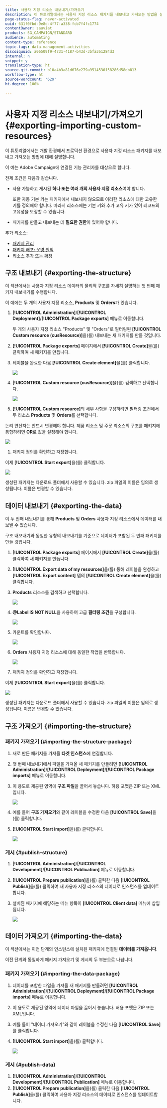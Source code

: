 ```yaml
---
title: 사용자 지정 리소스 내보내기/가져오기
description: 이 튜토리얼에서는 사용자 지정 리소스 패키지를 내보내고 가져오는 방법을 설명합니다.
page-status-flag: never-activated
uuid: 631f0fbd-9e8d-4f77-a338-fcb7f4fc1774
contentOwner: sauviat
products: SG_CAMPAIGN/STANDARD
audience: automating
content-type: reference
topic-tags: data-management-activities
discoiquuid: a06509f9-4731-4187-b43d-3bfa361284d3
internal: n
snippet: y
translation-type: ht
source-git-commit: b10a4b3a81d676e279a9514530158286d58db813
workflow-type: ht
source-wordcount: '629'
ht-degree: 100%

---
```



# 사용자 지정 리소스 내보내기/가져오기 {#exporting-importing-custom-resources}

이 튜토리얼에서는 개발 환경에서 프로덕션 환경으로 사용자 지정 리소스 패키지를 내보내고 가져오는 방법에 대해 설명합니다.

이 예는 Adobe Campaign에 연결된 기능 관리자를 대상으로 합니다.

전제 조건은 다음과 같습니다.

* 사용 가능하고 게시된 **하나 또는 여러 개의 사용자 지정 리소스**&#x200B;여야 합니다.

   또한 자동 기본 키는 패키지에서 내보내지 않으므로 이러한 리소스에 대한 고유한 키를 정의해야 합니다. 따라서 리소스에는 기본 키와 추가 고유 키가 있어 레코드의 고유성을 보장할 수 있습니다.
* 패키지를 만들고 내보내는 데 **필요한 권한**&#x200B;이 있어야 합니다.

추가 리소스:

* [패키지 관리](../../automating/using/managing-packages.md)
* [패키지 배포: 운영 원칙](../../developing/using/data-model-concepts.md)
* [리소스 추가 또는 확장](../../developing/using/key-steps-to-add-a-resource.md)

## 구조 내보내기 {#exporting-the-structure} 

이 섹션에서는 사용자 지정 리소스 데이터의 물리적 구조를 자세히 설명하는 첫 번째 패키지 내보내기를 수행합니다.

이 예에는 두 개의 사용자 지정 리소스, **Products** 및 **Orders**&#x200B;가 있습니다.

1. **[!UICONTROL Administration]**/**[!UICONTROL Deployment]**/**[!UICONTROL Package exports]** 메뉴로 이동합니다.

   두 개의 사용자 지정 리소스 &quot;Products&quot; 및 &quot;Orders&quot;로 필터링된 **[!UICONTROL Custom resource (cusResource)]**&#x200B;을(를) 내보내는 새 패키지를 만들 것입니다.

1. **[!UICONTROL Package exports]** 페이지에서 **[!UICONTROL Create]**&#x200B;을(를) 클릭하여 새 패키지를 만듭니다.
1. 레이블을 완료한 다음 **[!UICONTROL Create element]**&#x200B;을(를) 클릭합니다.

   ![](assets/cusresources_export1.png)

1. **[!UICONTROL Custom resource (cusResource)]**&#x200B;을(를) 검색하고 선택합니다.

   ![](assets/cusresources_export2.png)

1.  **[!UICONTROL Custom resource]**&#x200B;의 세부 사항을 구성하려면 필터링 조건에서 두 리소스 **Products** 및 **Orders**&#x200B;를 선택합니다.

   논리 연산자는 반드시 변경해야 합니다. 제품 리소스 및 주문 리소스의 구조를 패키지에 통합하려면 **OR**&#x200B;로 값을 설정해야 합니다.

   ![](assets/cusresources_export3.png)

1. 패키지 정의를 확인하고 저장합니다.

이제 **[!UICONTROL Start export]**&#x200B;을(를) 클릭합니다.

![](assets/cusresources_export4.png)

생성된 패키지는 다운로드 폴더에서 사용할 수 있습니다. zip 파일의 이름은 임의로 생성됩니다. 이름은 변경할 수 있습니다.

## 데이터 내보내기 {#exporting-the-data}

이 두 번째 내보내기를 통해 **Products** 및 **Orders** 사용자 지정 리소스에서 데이터를 내보낼 수 있습니다.

구조 내보내기와 동일한 유형의 내보내기를 기준으로 데이터가 포함된 두 번째 패키지를 만들 것입니다.

1. **[!UICONTROL Package exports]** 페이지에서 **[!UICONTROL Create]**&#x200B;을(를) 클릭하여 새 패키지를 만듭니다.
1. **[!UICONTROL Export data of my resources]**&#x200B;을(를) 통해 레이블을 완성하고 **[!UICONTROL Export content]** 탭의 **[!UICONTROL Create element]**&#x200B;을(를) 클릭합니다.
1. **Products** 리소스를 검색하고 선택합니다.

   ![](assets/cusresources_exportdata1.png)

1. **@Label IS NOT NULL**&#x200B;을 사용하여 고급 **필터링 조건**&#x200B;을 구성합니다.

   ![](assets/cusresources_exportdata2.png)

1. 카운트를 확인합니다.

   ![](assets/cusresources_exportdata3.png)

1. **Orders** 사용자 지정 리소스에 대해 동일한 작업을 반복합니다.

   ![](assets/cusresources_exportdata4.png)

1. 패키지 정의를 확인하고 저장합니다.

이제 **[!UICONTROL Start export]**&#x200B;을(를) 클릭합니다.

![](assets/cusresources_exportdata5.png)

생성된 패키지는 다운로드 폴더에서 사용할 수 있습니다. zip 파일의 이름은 임의로 생성됩니다. 이름은 변경할 수 있습니다.

## 구조 가져오기 {#importing-the-structure}

### 패키지 가져오기 {#importing-the-structure-package}

1. 새로 만든 패키지를 가져올 **타겟 인스턴스**&#x200B;에 연결합니다.
1. 첫 번째 내보내기에서 파일을 가져올 새 패키지를 만들려면 **[!UICONTROL Administration]**/**[!UICONTROL Deployment]**/**[!UICONTROL Package imports]** 메뉴로 이동합니다.
1. 이 용도로 제공된 영역에 **구조 파일**&#x200B;을 끌어서 놓습니다. 허용 포맷은 ZIP 또는 XML입니다.

   ![](assets/cusresources_import2.png)

1. 예를 들어 **구조 가져오기**&#x200B;와 같이 레이블을 수정한 다음 **[!UICONTROL Save]**&#x200B;을(를) 클릭합니다.
1. **[!UICONTROL Start import]**&#x200B;을(를) 클릭합니다.

   ![](assets/cusresources_import3.png)

### 게시 {#publish-structure}

1. **[!UICONTROL Administration]**/**[!UICONTROL Development]**/**[!UICONTROL Publication]** 메뉴로 이동합니다.
1. **[!UICONTROL Prepare publication]**&#x200B;을(를) 클릭한 다음 **[!UICONTROL Publish]**&#x200B;을(를) 클릭하여 새 사용자 지정 리소스의 데이터로 인스턴스를 업데이트합니다.
1. 설치된 패키지에 해당하는 메뉴 항목이 **[!UICONTROL Client data]** 메뉴에 삽입됩니다.

   ![](assets/cusresources_import1.png)

## 데이터 가져오기 {#importing-the-data}

이 섹션에서는 이전 단계의 인스턴스에 설치된 패키지에 연결된 **데이터를 가져옵니다**.

이전 단계와 동일하게 패키지 가져오기 및 게시의 두 부분으로 나뉩니다.

### 패키지 가져오기 {#importing-the-data-package}

1. 데이터를 포함한 파일을 가져올 새 패키지를 만들려면 **[!UICONTROL Administration]**/**[!UICONTROL Deployment]**/**[!UICONTROL Package imports]** 메뉴로 이동합니다.
1. 이 용도로 제공된 영역에 데이터 파일을 끌어서 놓습니다. 허용 포맷은 ZIP 또는 XML입니다.
1. 예를 들어 &quot;데이터 가져오기&quot;와 같이 레이블을 수정한 다음 **[!UICONTROL Save]**&#x200B;를 클릭합니다.
1. **[!UICONTROL Start import]**&#x200B;을(를) 클릭합니다.

   ![](assets/cusresources_importdata.png)

### 게시 {#publish-data}

1. **[!UICONTROL Administration]**/**[!UICONTROL Development]**/**[!UICONTROL Publication]** 메뉴로 이동합니다.
1. **[!UICONTROL Prepare publication]**&#x200B;을(를) 클릭한 다음 **[!UICONTROL Publish]**&#x200B;을(를) 클릭하여 사용자 지정 리소스의 데이터로 인스턴스를 업데이트합니다.
